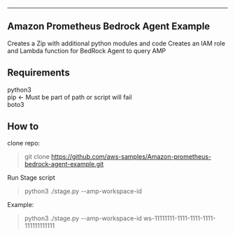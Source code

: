 --------------------------------------------------------------------------------
Amazon Prometheus Bedrock Agent Example
--------------------------------------------------------------------------------


Creates a Zip with additional python modules and code
Creates an IAM role and Lambda function for BedRock Agent to query AMP

## Requirements
python3   
pip  <- Must be part of path or script will fail  
boto3  

## How to 
clone repo:
> git clone https://github.com/aws-samples/Amazon-prometheus-bedrock-agent-example.git

Run Stage script
> python3 ./stage.py --amp-workspace-id <amp-workspace-id>  

Example:
> python3 ./stage.py --amp-workspace-id ws-11111111-1111-1111-1111-111111111111
